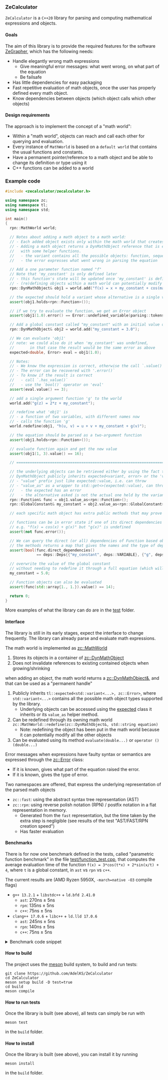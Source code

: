 ### ZeCalculator

`ZeCalculator` is a `C++20` library for parsing and computing mathematical expressions and objects.

#### Goals
The aim of this library is to provide the required features for the software [ZeGrapher](https://github.com/AdelKS/ZeGrapher), which has the following needs:
- Handle elegantly wrong math expressions
  - Give meaningful error messages: what went wrong, on what part of the equation
  - Be failsafe
- Has little dependencies for easy packaging
- Fast repetitive evaluation of math objects, once the user has properly defined every math object.
- Know dependencies between objects (which object calls which other objects)

#### Design requirements
The approach is to implement the concept of a "math world":
- Within a "math world", objects can reach and call each other for querying and evaluation.
- Every instance of `MathWorld` is based on a `default world` that contains the usual functions and constants.
- Have a permanent pointer/reference to a math object and be able to change its definition or type using it
- C++ functions can be added to a world

### Example code

```c++
#include <zecalculator/zecalculator.h>

using namespace zc;
using namespace tl;
using namespace std;

int main()
{
  rpn::MathWorld world;

  // Notes about adding a math object to a math world:
  // - Each added object exists only within the math world that creates it
  // - Adding a math object returns a DynMathObject reference that is essentially an expected<variant, error>
  //   with some helper functions.
  //   - the variant contains all the possible objects: function, sequence, global constant, global variable, cpp function
  //   - the error expresses what went wrong in parsing the equation

  // Add a one parameter function named "f"
  // Note that 'my_constant' is only defined later
  // - this function's state will be updated once 'my_constant' is defined
  // - (re)defining objects within a math world can potentially modify every other objects
  rpn::DynMathObject& obj1 = world.add("f(x) = x + my_constant + cos(math::pi)");

  // the expected should hold a variant whose alternative is a single variable function
  assert(obj1.holds<rpn::Function>());

  // if we try to evaluate the function, we get an Error object
  assert(obj1(1.0).error() == Error::undefined_variable(parsing::tokens::Text("my_constant", 11), "f(x) = x + my_constant + cos(math::pi)"));

  // Add a global constant called "my_constant" with an initial value of 3.0
  rpn::DynMathObject& obj2 = world.add("my_constant = 3.0");

  // We can evaluate 'obj1'
  // note: we could also do it when 'my_constant' was undefined,
  //       in that case the result would be the same error as above
  expected<double, Error> eval = obj1(1.0);

  // Notes:
  // - We know the expression is correct, otherwise the call `.value()` will throw
  // - The error can be recovered with '.error()`
  // - To know if the result is correct
  //   - call `.has_value()`
  //   - use the `bool()` operator on 'eval'
  assert(eval.value() == 3);

  // add a single argument function 'g' to the world
  world.add("g(z) = 2*z + my_constant");

  // redefine what 'obj1' is
  // - a function of two variables, with different names now
  // - calls the function 'g'
  world.redefine(obj1, "h(u, v) = u + v + my_constant + g(v)");

  // the equation should be parsed as a two-argument function
  assert(obj1.holds<rpn::Function>());

  // evaluate function again and get the new value
  assert(obj1(1, 3).value() == 16);

  // ======================================================================================

  // the underlying objects can be retrieved either by using the fact that
  // DynMathObject publicly inherits expected<variant, error> or the 'value_as' helper function:
  // - "value" prefix just like expected::value, i.e. can throw
  // - "value_as" as a wrapper to std::get<>(expected::value), can throw for two different reasons
  //   - the expected has an error
  //   - the alternative asked is not the actual one held by the variant
  rpn::Function& func = obj1.value_as<rpn::Function>();
  rpn::GlobalConstant& my_constant = obj2.value_as<rpn::GlobalConstant>();

  // each specific math object has extra public methods that may prove useful

  // functions can be in error state if one of its direct dependencies are undefined
  // e.g. "f(x) = cos(x) + g(x)" but "g(x)" is undefined
  assert(not func.error());

  // We can query the direct (or all) dependencies of Function based objects
  // the methods returns a map that gives the names and the type of dep
  assert(bool(func.direct_dependencies()
              == deps::Deps{{"my_constant", deps::VARIABLE}, {"g", deps::FUNCTION}}));

  // overwrite the value of the global constant
  // without needing to redefine it through a full equation (which will require parsing etc...)
  my_constant = 5.0;

  // Function objects can also be evaluated
  assert(func(std::array{1., 1.}).value() == 14);

  return 0;
}
```

More examples of what the library can do are in the [test](./test/) folder.

#### Interface

The library is still in its early stages, expect the interface to change frequently. The library can already parse and evaluate math expressions.

The math world is implemented as [zc::MathWorld](./include/zecalculator/mathworld/decl/mathworld.h)
1. Stores its objects in a container of [zc::DynMathObject](./include/zecalculator/math_objects/decl/dyn_math_object.h)
2. Does not invalidate references to existing contained objects when growing/shrinking

when adding an object, the math world returns a [zc::DynMathObject&](./include/zecalculator/math_objects/decl/dyn_math_object.h), and that can be used as a "permanent handle"
1. Publicly inherits `tl::expected<std::variant<...>, zc::Error>`, where `std::variant<...>` contains all the possible math object types supported by the library.
   - Underlying objects can be accessed using the [expected](https://en.cppreference.com/w/cpp/utility/expected) class it inherits or its `value_as` helper method.
2. Can be redefined through its owning math world `zc::MathWorld::redefine(zc::DynMathObject&, std::string equation)`
   - Note: redefining the object has been put in the math world because it can potentially modify all the other objects
3. Can be evaluated using its method `evaluate(double...)` or `operator () (double...)`

Error messages when expressions have faulty syntax or semantics are expressed through the [zc::Error](include/zecalculator/error.h) class:
  - If it is known, gives what part of the equation raised the error.
  - If it is known, gives the type of error.

Two namespaces are offered, that express the underlying representation of the parsed math objects
- `zc::fast`: using the abstract syntax tree representation (AST)
- `zc::rpn`: using reverse polish notation (RPN) / postfix notation in a flat representation in memory.
  - Generated from the `fast` representation, but the time taken by the extra step is negligible (see results of the test "AST/FAST/RPN creation speed")
  - Has faster evaluation

#### Benchmarks
There is for now one benchmark defined in the tests, called "parametric function benchmark" in the file [test/function_test.cpp](test/function_test.cpp), that computes the average evaluation time of the function `f(x) = 3*cos(t*x) + 2*sin(x/t) + 4`, where `t` is a global constant, in `ast` vs `rpn` vs `c++`.

The current results are (AMD Ryzen 5950X, `-march=native -O3` compile flags)
- `g++ 13.2.1` + `libstdc++` + `ld.bfd 2.41.0`
  - `ast`: 270ns ± 5ns
  - `rpn`: 135ns ± 5ns
  - `c++`: 75ns ± 5ns
- `clang++ 17.0.6` + `libc++` + `ld.lld 17.0.6`
  - `ast`: 245ns ± 5ns
  - `rpn`: 140ns ± 5ns
  - `c++`: 75ns ± 5ns

<details>

<summary>Benchmark code snippet</summary>

```c++
  "parametric function benchmark"_test = []<class StructType>()
  {
    {
      constexpr parsing::Type type = std::is_same_v<StructType, FAST_TEST> ? parsing::Type::FAST : parsing::Type::RPN;
      constexpr std::string_view data_type_str_v = std::is_same_v<StructType, FAST_TEST> ? "FAST" : "RPN";

      MathWorld<type> world;
      auto& t = world.add("t = 1").template value_as<GlobalConstant<type>>();
      auto& f = world.add("f(x) =3*cos(t*x) + 2*sin(x/t) + 4").template value_as<Function<type>>();

      double x = 0;
      auto begin = high_resolution_clock::now();
      double res = 0;
      size_t iterations = 0;
      while (high_resolution_clock::now() - begin < 1s)
      {
        res += f({x}).value();
        iterations++;
        x++;
        t.set_fast(t.value()+1);
      }
      auto end = high_resolution_clock::now();
      std::cout << "Avg zc::Function<" << data_type_str_v << "> eval time: "
                << duration_cast<nanoseconds>((end - begin) / iterations).count() << "ns"
                << std::endl;
      std::cout << "dummy val: " << res << std::endl;
    }
    {
      double cpp_t = 1;
      auto cpp_f = [&](double x) {
        return 3*cos(cpp_t*x) + 2*sin(x/cpp_t) + 4;
      };

      double x = 0;
      auto begin = high_resolution_clock::now();
      double res = 0;
      size_t iterations = 0;
      while (high_resolution_clock::now() - begin < 1s)
      {
        res += cpp_f(x);
        iterations++;
        x++;
        cpp_t++;
      }
      auto end = high_resolution_clock::now();
      std::cout << "Avg C++ function eval time: " << duration_cast<nanoseconds>((end - begin)/iterations).count() << "ns" << std::endl;
      std::cout << "dummy val: " << res << std::endl;

    }

  } | std::tuple<FAST_TEST, RPN_TEST>{};
```

</details>

#### How to build

The project uses the [meson](mesonbuild.com/) build system, to build and run tests:
```shell
git clone https://github.com/AdelKS/ZeCalculator
cd ZeCalculator
meson setup build -D test=true
cd build
meson compile
```

#### How to run tests
Once the library is built (see above), all tests can simply be run with
```
meson test
```
in the `build` folder.

#### How to install
Once the library is built (see above), you can install it by running
```
meson install
```
in the `build` folder.
